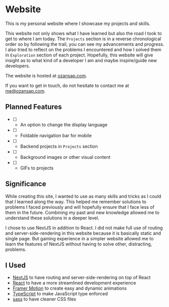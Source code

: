 # Website

This is my personal website where I showcase my projects and skills.

This website not only shows what I have learned but also the road I took to get to where I am today. The `Projects` section is in a reverse chronological order so by following the trail, you can see my advancements and progress. I also tried to reflect on the problems I encountered and how I solved them in `Exploration` section of each project. Hopefully, this website will give insight as to what kind of a developer I am and maybe inspire/guide new developers.

The website is hosted at [ozansap.com](https://ozansap.com).

If you want to get in touch, do not hesitate to contact me at [me@ozansap.com](https://www.youtube.com/watch?v=dQw4w9WgXcQ).

## Planned Features
- [ ] - An option to change the display language
- [ ] - Foldable navigation bar for mobile
- [ ] - Backend projects in `Projects` section
- [ ] - Background images or other visual content
- [ ] - GIFs to projects

## Significance
While creating this site, I wanted to use as many skills and tricks as I could that I learned along the way. This helped me remember solutions to problems I faced previously and will hopefully ensure that I face less of them in the future. Combining my past and new knowledge allowed me to understand these solutions in a deeper level.

I chose to use NextJS in addition to React. I did not make full use of routing and server-side-rendering in this website because it is basically static and single page. But gaining experience in a simpler website allowed me to learn the features of NextJS without having to solve other, distracting, problems. 

## I Used
* [NextJS](https://nextjs.org/) to have routing and server-side-rendering on top of React
* [React](https://www.npmjs.com/package/react) to have a more streamlined development experience
* [Framer Motion](https://www.npmjs.com/package/framer-motion) to create easy and dynamic animations
* [TypeScript](https://www.npmjs.com/package/typescript) to make JavaScript type enforced
* [sass](https://www.npmjs.com/package/sass) to have cleaner CSS files
